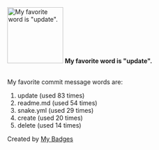 <img src="https://my-badges.github.io/my-badges/favorite-word.png" alt="My favorite word is &quot;update&quot;." title="My favorite word is &quot;update&quot;." width="128">
<strong>My favorite word is &quot;update&quot;.</strong>
<br><br>

My favorite commit message words are:

1. update (used 83 times)
2. readme.md (used 54 times)
3. snake.yml (used 29 times)
4. create (used 20 times)
5. delete (used 14 times)


Created by <a href="https://github.com/my-badges/my-badges">My Badges</a>